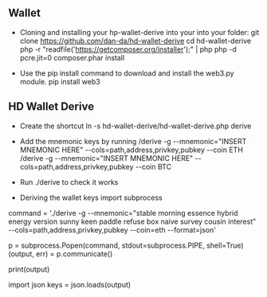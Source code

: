## Wallet
- Cloning and installing your hp-wallet-derive into your into your folder:
git clone https://github.com/dan-da/hd-wallet-derive
cd hd-wallet-derive
php -r "readfile('https://getcomposer.org/installer');" | php
php -d pcre.jit=0 composer.phar install


- Use the pip install command to download and install the web3.py module.
pip install web3

## HD Wallet Derive
- Create the shortcut
ln -s hd-wallet-derive/hd-wallet-derive.php derive

- Add the mnemonic keys by running
/derive -g --mnemonic="INSERT MNEMONIC HERE" --cols=path,address,privkey,pubkey --coin ETH
/derive -g --mnemonic="INSERT MNEMONIC HERE" --cols=path,address,privkey,pubkey --coin BTC

- Run ./derive to check it works

- Deriving the wallet keys
import subprocess

command = './derive -g --mnemonic="stable morning essence hybrid energy version sunny keen paddle refuse box naive survey cousin interest" --cols=path,address,privkey,pubkey --coin=eth --format=json'

p = subprocess.Popen(command, stdout=subprocess.PIPE, shell=True)
(output, err) = p.communicate()

print(output)

import json
keys = json.loads(output)